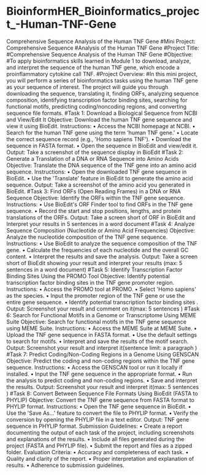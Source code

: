 # BioinformHER_Bioinformatics_project_-Human-TNF-Gene
Comprehensive Sequence Analysis of the Human TNF Gene
#Mini Project: Comprehensive Sequence
#Analysis of the Human TNF Gene
#Project Title:
#Comprehensive Sequence Analysis of the Human TNF Gene
#Objective:
#To apply bioinformatics skills learned in Module 1 to download, analyze, and interpret the
sequence of the human TNF gene, which encode a proinflammatory cytokine call TNF.
#Project Overview:
#In this mini project, you will perform a series of bioinformatics tasks using the human TNF
gene as your sequence of interest. The project will guide you through downloading the
sequence, translating it, finding ORFs, analyzing sequence composition, identifying
transcription factor binding sites, searching for functional motifs, predicting coding/noncoding regions, and converting sequence file formats.
#Task 1: Download a Biological Sequence from NCBI and View/Edit It
Objective:
Download the human TNF gene sequence and view it using BioEdit.
Instructions:
• Access the NCBI homepage at NCBI.
• Search for the human TNF gene using the term 'human TNF gene.'
• Locate the correct sequence record (e.g., 'Homo sapiens TNF').
• Download the sequence in FASTA format.
• Open the sequence in BioEdit and view/edit it.
Output:
Take a screenshot of the sequence display in BioEdit
#Task 2: Generate a Translation of a DNA or RNA Sequence into Amino Acids
Objective:
Translate the DNA sequence of the TNF gene into an amino acid sequence.
Instructions:
• Open the downloaded TNF gene sequence in BioEdit.
• Use the 'Translate' feature in BioEdit to generate the amino acid sequence.
Output:
Take a screenshot of the amino acid you generated in BioEdit.
#Task 3: Find ORFs (Open Reading Frames) in a DNA or RNA Sequence
Objective:
Identify the ORFs within the TNF gene sequence.
Instructions:
• Use BioEdit's ORF Finder tool to find ORFs in the TNF gene sequence.
• Record the start and stop positions, lengths, and protein translations of the ORFs.
Output:
Take a screen short of ORF in BioEdit and Interpret your results in 5 sentences in a word
document
#Task 4: Analyze Sequence Composition (Nucleotide or Amino Acid Frequencies)
Objective:
Analyze the nucleotide composition of the TNF gene sequence.
Instructions:
• Use BioEdit to analyze the sequence composition of the TNF gene.
• Calculate the frequencies of each nucleotide and the overall GC content.
• Interpret the results and save the analysis.
Output:
Take a screen short of BioEdit showing your result and interpret your results (max: 5
sentences in a word document)
#Task 5: Identify Transcription Factor Binding Sites Using the PROMO Tool
Objective:
Identify potential transcription factor binding sites in the TNF gene promoter region.
Instructions:
• Access the PROMO tool at PROMO.
• Select 'Homo sapiens' as the species.
• Input the promoter region of the TNF gene or use the entire gene sequence.
• Identify potential transcription factor binding sites .
Output:
Screenshot your result and comment on it(max: 5 sentences )
#Task 6: Search for Functional Motifs in a Genome or Transcriptome Using MEME
Suite
Objective:
Search for functional motifs in the TNF gene sequence using MEME Suite.
Instructions:
• Access the MEME Suite at MEME Suite.
• Upload the TNF gene sequence in FASTA format.
• Use the default settings to search for motifs.
• Interpret and save the results of the motif search.
Output:
Screenshot your result and interpret it(sentence limit: a paragraph )
#Task 7: Predict Coding/Non-Coding Regions in a Genome Using GENSCAN
Objective:
Predict the coding and non-coding regions within the TNF gene sequence.
Instructions:
• Access the GENSCAN tool or run it locally if installed.
• Input the TNF gene sequence in the appropriate format.
• Run the analysis to predict coding and non-coding regions.
• Save and interpret the results.
Output:
Screenshot your result and interpret it(max: 5 sentences )
#Task 8: Convert Between Sequence File Formats Using BioEdit (FASTA to
PHYLIP)
Objective:
Convert the TNF gene sequence from FASTA format to PHYLIP format.
Instructions:
• Open the TNF gene sequence in BioEdit.
• Use the 'Save As...' feature to convert the file to PHYLIP format.
• Verify the conversion by opening the PHYLIP file in a text editor.
Output:
TNF gene sequence in PHYLIP format.
Submission Guidelines:
• Create a report documenting the output of each task of the project, including
screenshots and explanations of the results.
• Include all files generated during the project (FASTA and PHYLIP file).
• Submit the report and files as a zipped folder.
Evaluation Criteria:
• Accuracy and completeness of each task.
• Quality and clarity of the report.
• Proper interpretation and explanation of results.
• Adherence to submission guidelines.
